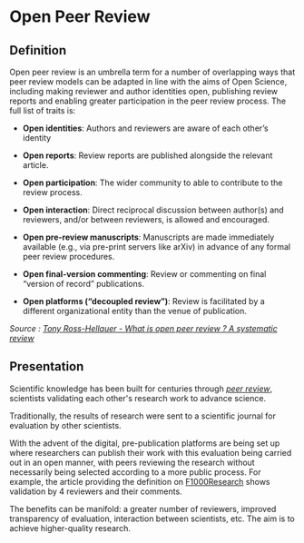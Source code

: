 # Open Peer Review

## Definition

Open peer review is an umbrella term for a number of overlapping ways that peer review models can be adapted in line with the aims of Open Science, including making reviewer and author identities open, publishing review reports and enabling greater participation in the peer review process. The full list of traits is:

- **Open identities**: Authors and reviewers are aware of each other’s identity

- **Open reports**: Review reports are published alongside the relevant article.

- **Open participation**: The wider community to able to contribute to the review process.

- **Open interaction**: Direct reciprocal discussion between author(s) and reviewers, and/or between reviewers, is allowed and encouraged.

- **Open pre-review manuscripts**: Manuscripts are made immediately available (e.g., via pre-print servers like arXiv) in advance of any formal peer review procedures.

- **Open final-version commenting**: Review or commenting on final “version of record” publications.

- **Open platforms (“decoupled review”)**: Review is facilitated by a different organizational entity than the venue of publication.

*Source : [Tony Ross-Hellauer - What is open peer review ? A systematic review](https://f1000research.com/articles/6-588/v2)*

## Presentation

Scientific knowledge has been built for centuries through _[peer review](https://fr.wikipedia.org/wiki/%C3%89valuation_par_les_pairs)_, scientists validating each other's research work to advance science.

Traditionally, the results of research were sent to a scientific journal for evaluation by other scientists.

With the advent of the digital, pre-publication platforms are being set up where researchers can publish their work with this evaluation being carried out in an open manner, with peers reviewing the research without necessarily being selected according to a more public process. For example, the article providing the definition on [F1000Research](https://f1000research.com/articles/6-588/v2) shows validation by 4 reviewers and their comments.

The benefits can be manifold: a greater number of reviewers, improved transparency of evaluation, interaction between scientists, etc. The aim is to achieve higher-quality research.
